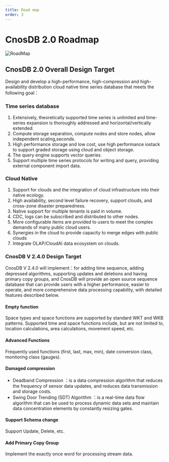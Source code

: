 ```yaml
---
title: Road map
order: 3
---
```


# CnosDB 2.0 Roadmap

![RoadMap](/img/RoadMap.png)

## CnosDB 2.0 Overall Design Target

Design and develop a high-performance, high-compression and high-availability distribution cloud native time series database that meets the following goal：

### Time series database

1. Extensively, theoretically supported time series is unlimited and time-series expansion is thoroughly addressed and horizontal/vertically extended.
2. Compute storage separation, compute nodes and store nodes, allow independent scaling,seconds.
3. High performance storage and low cost, use high performance iostack to support graded storage using cloud and object storage.
4. The query engine supports vector queries.
5. Support multiple time series protocols for writing and query, providing external component import data.

### Cloud Native

1. Support for clouds and the integration of cloud infrastructure into their native ecology.
2. High availability, second level failure recovery, support clouds, and cross-zone disaster preparedness.
3. Native support for multiple tenants is paid in volume.
4. CDC, logs can be subscribed and distributed to other nodes.
5. More configurable items are provided to users to meet the complex demands of many public cloud users.
6. Synergies in the cloud to provide capacity to merge edges with public clouds
7. Integrate OLAP/CloudAI data ecosystem on clouds.

### CnosDB V 2.4.0 Design Target

CnosDB V 2.4.0 will implement：for adding time sequence, adding depressed algorithms, supporting updates and deletions and having primary copy groups, and CnosDB will provide an open source sequence database that can provide users with a higher performance, easier to operate, and more comprehensive data processing capability, with detailed features described below.

#### Empty function

Space types and space functions are supported by standard WKT and WKB patterns. Supported time and space functions include, but are not limited to, location calculations, area calculations, movement speed, etc.

#### Advanced Functions

Frequently used functions (first, last, max, min), date conversion class, monitoring class (gauges).

#### Damaged compression

- Deadband Compression ：is a data compression algorithm that reduces the frequency of sensor data updates, and reduces data transmission and storage costs.
- Swing Door Trending (SDT) Algorithm ：is a real-time data flow algorithm that can be used to process dynamic data sets and maintain data concentration elements by constantly resizing gates.

#### Support Schema change

Support Update, Delete, etc.

#### Add Primary Copy Group

Implement the exactly once word for processing stream data.
